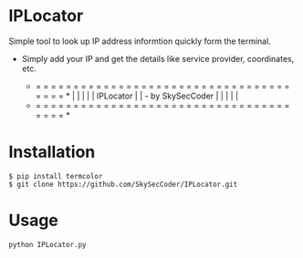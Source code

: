 # IPLocator
Simple tool to look up IP address informtion quickly form the terminal. 
- Simply add your IP and get the details like service provider, coordinates, etc.

	* = = = = = = = = = = = = = = = = = = = = = = = = = = = = = = = = = = = = = = *
	|                                                                             |
	|                                                                             |
	|                                 IPLocator                                   |
	|                             - by SkySecCoder                                |
	|                                                                             |
	|                                                                             |
	* = = = = = = = = = = = = = = = = = = = = = = = = = = = = = = = = = = = = = = *

# Installation
```
$ pip install termcolor
$ git clone https://github.com/SkySecCoder/IPLocator.git
```
# Usage
```
python IPLocator.py
```
